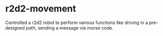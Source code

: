 # r2d2-movement

Controlled a r2d2 robot to perform various functions like driving in a pre-designed path, sending a message via morse code.
